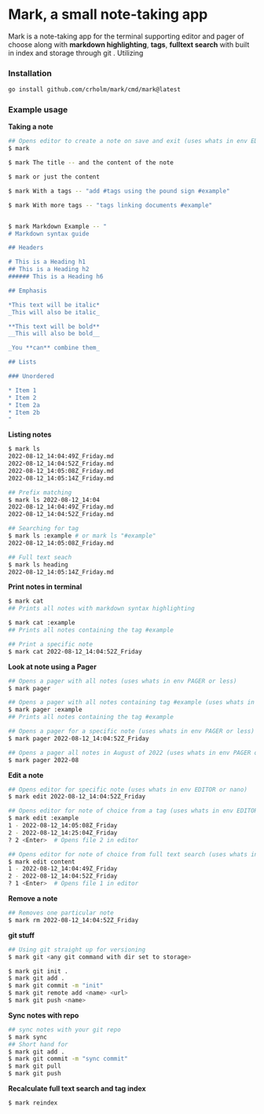 # Mark, a small note-taking app

Mark is a note-taking app for the terminal supporting editor and pager of choose along with **markdown highlighting**, **tags**, **fulltext search** with built in index and storage through git 
. Utilizing  

### Installation 
```bash 
go install github.com/crholm/mark/cmd/mark@latest
```

### Example usage

**Taking a note**
```bash 
## Opens editor to create a note on save and exit (uses whats in env EDITOR or nano)
$ mark

$ mark The title -- and the content of the note

$ mark or just the content

$ mark With a tags -- "add #tags using the pound sign #example"

$ mark With more tags -- "tags linking documents #example"


$ mark Markdown Example -- "
# Markdown syntax guide

## Headers

# This is a Heading h1
## This is a Heading h2 
###### This is a Heading h6

## Emphasis

*This text will be italic*  
_This will also be italic_

**This text will be bold**  
__This will also be bold__

_You **can** combine them_

## Lists

### Unordered

* Item 1
* Item 2
* Item 2a
* Item 2b
"
```

**Listing notes**
```bash 
$ mark ls                                                                                                 
2022-08-12_14:04:49Z_Friday.md
2022-08-12_14:04:52Z_Friday.md
2022-08-12_14:05:08Z_Friday.md
2022-08-12_14:05:14Z_Friday.md

## Prefix matching 
$ mark ls 2022-08-12_14:04
2022-08-12_14:04:49Z_Friday.md
2022-08-12_14:04:52Z_Friday.md

## Searching for tag 
$ mark ls :example # or mark ls "#example"
2022-08-12_14:05:08Z_Friday.md

## Full text seach 
$ mark ls heading
2022-08-12_14:05:14Z_Friday.md

```

**Print notes in terminal**
```bash
$ mark cat 
## Prints all notes with markdown syntax highlighting 

$ mark cat :example
## Prints all notes containing the tag #example

## Print a specific note
$ mark cat 2022-08-12_14:04:52Z_Friday
```

**Look at note using a Pager**
```bash
## Opens a pager with all notes (uses whats in env PAGER or less) 
$ mark pager 

## Opens a pager with all notes containing tag #example (uses whats in env PAGER or less)
$ mark pager :example
## Prints all notes containing the tag #example

## Opens a pager for a specific note (uses whats in env PAGER or less)
$ mark pager 2022-08-12_14:04:52Z_Friday

## Opens a pager all notes in August of 2022 (uses whats in env PAGER or less)
$ mark pager 2022-08
```


**Edit a note**
```bash
## Opens editor for specific note (uses whats in env EDITOR or nano) 
$ mark edit 2022-08-12_14:04:52Z_Friday

## Opens editor for note of choice from a tag (uses whats in env EDITOR or nano) 
$ mark edit :example
1 - 2022-08-12_14:05:08Z_Friday
2 - 2022-08-12_14:25:04Z_Friday
? 2 <Enter>  # Opens file 2 in editor 

## Opens editor for note of choice from full text search (uses whats in env EDITOR or nano) 
$ mark edit content
1 - 2022-08-12_14:04:49Z_Friday
2 - 2022-08-12_14:04:52Z_Friday
? 1 <Enter>  # Opens file 1 in editor 
```

**Remove a note**
```bash
## Removes one particular note
$ mark rm 2022-08-12_14:04:52Z_Friday
```

**git stuff**
```bash
## Using git straight up for versioning
$ mark git <any git command with dir set to storage>

$ mark git init . 
$ mark git add .
$ mark git commit -m "init"
$ mark git remote add <name> <url> 
$ mark git push <name>

```


**Sync notes with repo**
```bash
## sync notes with your git repo 
$ mark sync
## Short hand for  
$ mark git add .
$ mark git commit -m "sync commit"
$ mark git pull
$ mark git push
```

**Recalculate full text search and tag index**
```bash 
$ mark reindex
```

